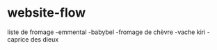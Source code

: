 # website-flow
liste de fromage 
-emmental
-babybel
-fromage de chèvre 
-vache kiri
-caprice des dieux

